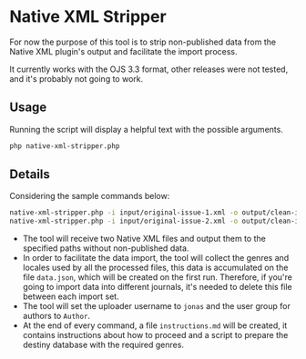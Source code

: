 # Native XML Stripper

For now the purpose of this tool is to strip non-published data from the Native XML plugin's output and facilitate the import process.

It currently works with the OJS 3.3 format, other releases were not tested, and it's probably not going to work.

## Usage

Running the script will display a helpful text with the possible arguments.
```sh
php native-xml-stripper.php
```

## Details

Considering the sample commands below:

```sh
native-xml-stripper.php -i input/original-issue-1.xml -o output/clean-issue-1.xml -u jonas -a Author -h instructions.md -j publicknowledge
native-xml-stripper.php -i input/original-issue-2.xml -o output/clean-issue-2.xml -u jonas -a Author -h instructions.md -j publicknowledge
```

- The tool will receive two Native XML files and output them to the specified paths without non-published data.
- In order to facilitate the data import, the tool will collect the genres and locales used by all the processed files, this data is accumulated on the file `data.json`, which will be created on the first run. Therefore, if you're going to import data into different journals, it's needed to delete this file between each import set.
- The tool will set the uploader username to `jonas` and the user group for authors to `Author`.
- At the end of every command, a file `instructions.md` will be created, it contains instructions about how to proceed and a script to prepare the destiny database with the required genres.
